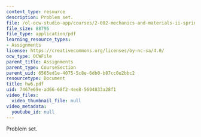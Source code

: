 ```yaml
---
content_type: resource
description: Problem set.
file: /ol-ocw-studio-app/courses/2-002-mechanics-and-materials-ii-spring-2004/7467e69ead6668f24ee85604833a28f1_hw6.pdf
file_size: 88795
file_type: application/pdf
learning_resource_types:
- Assignments
license: https://creativecommons.org/licenses/by-nc-sa/4.0/
ocw_type: OCWFile
parent_title: Assignments
parent_type: CourseSection
parent_uid: 6565ed1e-4075-5c8e-6db0-b87cc0e2bbc2
resourcetype: Document
title: hw6.pdf
uid: 7467e69e-ad66-68f2-4ee8-5604833a28f1
video_files:
  video_thumbnail_file: null
video_metadata:
  youtube_id: null
---
```

Problem set.